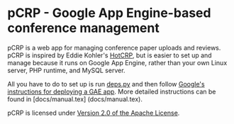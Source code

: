 pCRP - Google App Engine-based conference management
====================================================

pCRP is a web app for managing conference paper uploads and reviews. pCRP
is inspired by Eddie Kohler's [HotCRP][1], but is easier to set up and manage
because it runs on Google App Engine, rather than your own Linux server, PHP
runtime, and MySQL server.

All you have to do to set up is run [deps.py](deps.py) and then follow
[Google's instructions for deploying a GAE app][2]. More detailed instructions
can be found in [docs/manual.tex] (docs/manual.tex).

pCRP is licensed under [Version 2.0 of the Apache License](LICENSE).

[1]: http://www.read.seas.harvard.edu/~kohler/hotcrp/
[2]: https://cloud.google.com/appengine/docs/python/tools/uploadinganapp#Python_Uploading_the_app
